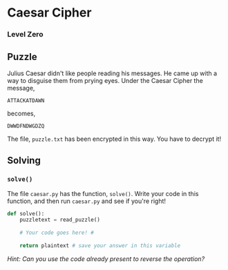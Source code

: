 # Caesar Cipher

### Level Zero



## Puzzle

Julius Caesar didn't like people reading his messages. He came up with a way to disguise them from prying eyes. Under the Caesar Cipher the message,

```
ATTACKATDAWN
```

becomes,

```
DWWDFNDWGDZQ
```

The file, `puzzle.txt` has been encrypted in this way. You have to decrypt it!



## Solving

### `solve()`

The file `caesar.py` has the function, `solve()`. Write your code in this function, and then run `caesar.py` and see if you're right!

```python
def solve():
	puzzletext = read_puzzle()
	
	# Your code goes here! #
	
	return plaintext # save your answer in this variable
```



*Hint: Can you use the code already present to reverse the operation?*